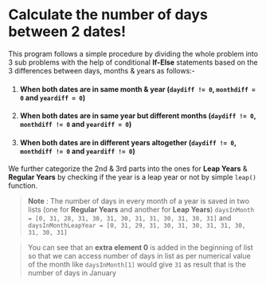 # Calculate the number of days between 2 dates!

This program follows a simple procedure by dividing the whole problem into 3 sub problems with the help of conditional **If-Else** statements based on the 3 differences between days, months & years as follows:-

 1. #### When both dates are in same month & year (`daydiff != 0`, `monthdiff = 0` and `yeardiff = 0`)
 2. #### When both dates are in same year but different months (`daydiff != 0`, `monthdiff != 0` and `yeardiff = 0`)
 3. #### When both dates are in different years altogether (`daydiff != 0`, `monthdiff != 0` and `yeardiff != 0`)
 
 We further categorize the 2nd & 3rd parts into the ones for **Leap Years** & **Regular Years** by checking if the year is a leap year or not by simple `leap()` function.

> **Note** : The number of days in every month of a year is saved in two lists (one for **Regular Years** and another for **Leap Years**)
> `daysInMonth = [0, 31, 28, 31, 30, 31, 30, 31, 31, 30, 31, 30, 31]` and 
> `daysInMonthLeapYear = [0, 31, 29, 31, 30, 31, 30, 31, 31, 30, 31, 30, 31]`

>You can see that an **extra element 0** is added in the beginning of list so that we can access number of days in list as per numerical value of the month like `daysInMonth[1]` would give `31` as  result that is the number of days in January
